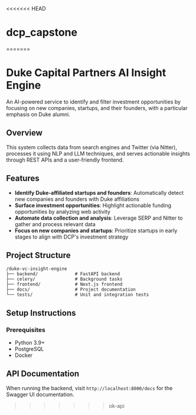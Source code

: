 <<<<<<< HEAD
# dcp_capstone
=======
# Duke Capital Partners AI Insight Engine

An AI-powered service to identify and filter investment opportunities by focusing on new companies, startups, and their founders, with a particular emphasis on Duke alumni.

## Overview

This system collects data from search engines and Twitter (via Nitter), processes it using NLP and LLM techniques, and serves actionable insights through REST APIs and a user-friendly frontend.

## Features

- **Identify Duke-affiliated startups and founders**: Automatically detect new companies and founders with Duke affiliations
- **Surface investment opportunities**: Highlight actionable funding opportunities by analyzing web activity
- **Automate data collection and analysis**: Leverage SERP and Nitter to gather and process relevant data
- **Focus on new companies and startups**: Prioritize startups in early stages to align with DCP's investment strategy

## Project Structure

```
/duke-vc-insight-engine
├── backend/              # FastAPI backend
├── celery/               # Background tasks
├── frontend/             # Next.js frontend
├── docs/                 # Project documentation
└── tests/                # Unit and integration tests
```

## Setup Instructions

### Prerequisites

- Python 3.9+
- PostgreSQL
- Docker



## API Documentation

When running the backend, visit `http://localhost:8000/docs` for the Swagger UI documentation.
>>>>>>> ok-api

